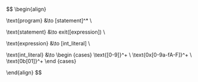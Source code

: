 $$
\begin{align}

\text{program} &\to [statement]^* \\

\text{statement} &\to exit([expression]) \\

\text{expression} &\to [int\_literal] \\

\text{int\_literal} &\to
\begin {cases}
    \text{[0-9]}^+ \\
    \text{0x[0-9a-fA-F]}^+ \\
    \text{0b[01]}^+
\end {cases}

\end{align}
$$